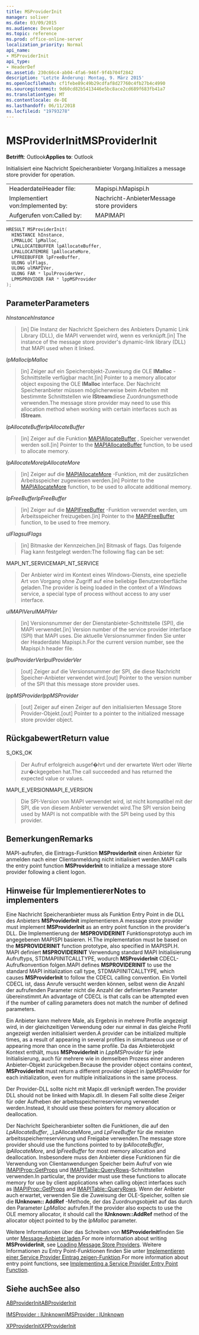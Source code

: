 ```yaml
---
title: MSProviderInit
manager: soliver
ms.date: 03/09/2015
ms.audience: Developer
ms.topic: reference
ms.prod: office-online-server
localization_priority: Normal
api_name:
- MSProviderInit
api_type:
- HeaderDef
ms.assetid: 230c66c4-ab04-4fa6-946f-9f4b704f2842
description: 'Letzte Änderung: Montag, 9. März 2015'
ms.openlocfilehash: cf1febe89c49b29cdfaf8d27760c4fb27b4c4990
ms.sourcegitcommit: 9d60cd82b5413446e5bc8ace2cd689f683fb41a7
ms.translationtype: MT
ms.contentlocale: de-DE
ms.lasthandoff: 06/11/2018
ms.locfileid: "19793278"
---
```

# <a name="msproviderinit"></a><span data-ttu-id="77329-103">MSProviderInit</span><span class="sxs-lookup"><span data-stu-id="77329-103">MSProviderInit</span></span>

  
  
<span data-ttu-id="77329-104">**Betrifft**: Outlook</span><span class="sxs-lookup"><span data-stu-id="77329-104">**Applies to**: Outlook</span></span> 
  
<span data-ttu-id="77329-105">Initialisiert eine Nachricht Speicheranbieter Vorgang.</span><span class="sxs-lookup"><span data-stu-id="77329-105">Initializes a message store provider for operation.</span></span>
  
|||
|:-----|:-----|
|<span data-ttu-id="77329-106">Headerdatei</span><span class="sxs-lookup"><span data-stu-id="77329-106">Header file:</span></span>  <br/> |<span data-ttu-id="77329-107">Mapispi.h</span><span class="sxs-lookup"><span data-stu-id="77329-107">Mapispi.h</span></span>  <br/> |
|<span data-ttu-id="77329-108">Implementiert von:</span><span class="sxs-lookup"><span data-stu-id="77329-108">Implemented by:</span></span>  <br/> |<span data-ttu-id="77329-109">Nachricht-Anbieter</span><span class="sxs-lookup"><span data-stu-id="77329-109">Message store providers</span></span>  <br/> |
|<span data-ttu-id="77329-110">Aufgerufen von:</span><span class="sxs-lookup"><span data-stu-id="77329-110">Called by:</span></span>  <br/> |<span data-ttu-id="77329-111">MAPI</span><span class="sxs-lookup"><span data-stu-id="77329-111">MAPI</span></span>  <br/> |
   
```cpp
HRESULT MSProviderInit(
  HINSTANCE hInstance,
  LPMALLOC lpMalloc,
  LPALLOCATEBUFFER lpAllocateBuffer,
  LPALLOCATEMORE lpAllocateMore,
  LPFREEBUFFER lpFreeBuffer,
  ULONG ulFlags,
  ULONG ulMAPIVer,
  ULONG FAR * lpulProviderVer,
  LPMSPROVIDER FAR * lppMSProvider
);
```

## <a name="parameters"></a><span data-ttu-id="77329-112">Parameter</span><span class="sxs-lookup"><span data-stu-id="77329-112">Parameters</span></span>

 <span data-ttu-id="77329-113">_hInstance_</span><span class="sxs-lookup"><span data-stu-id="77329-113">_hInstance_</span></span>
  
> <span data-ttu-id="77329-114">[in] Die Instanz der Nachricht Speichern des Anbieters Dynamic Link Library (DLL), die MAPI verwendet wird, wenn es verknüpft.</span><span class="sxs-lookup"><span data-stu-id="77329-114">[in] The instance of the message store provider's dynamic-link library (DLL) that MAPI used when it linked.</span></span> 
    
 <span data-ttu-id="77329-115">_lpMalloc_</span><span class="sxs-lookup"><span data-stu-id="77329-115">_lpMalloc_</span></span>
  
> <span data-ttu-id="77329-116">[in] Zeiger auf ein Speicherobjekt-Zuweisung die OLE **IMalloc** -Schnittstelle verfügbar macht.</span><span class="sxs-lookup"><span data-stu-id="77329-116">[in] Pointer to a memory allocator object exposing the OLE **IMalloc** interface.</span></span> <span data-ttu-id="77329-117">Der Nachricht Speicheranbieter müssen möglicherweise beim Arbeiten mit bestimmte Schnittstellen wie **IStream**diese Zuordnungsmethode verwenden.</span><span class="sxs-lookup"><span data-stu-id="77329-117">The message store provider may need to use this allocation method when working with certain interfaces such as **IStream**.</span></span> 
    
 <span data-ttu-id="77329-118">_lpAllocateBuffer_</span><span class="sxs-lookup"><span data-stu-id="77329-118">_lpAllocateBuffer_</span></span>
  
> <span data-ttu-id="77329-119">[in] Zeiger auf die Funktion [MAPIAllocateBuffer](mapiallocatebuffer.md) , Speicher verwendet werden soll.</span><span class="sxs-lookup"><span data-stu-id="77329-119">[in] Pointer to the [MAPIAllocateBuffer](mapiallocatebuffer.md) function, to be used to allocate memory.</span></span> 
    
 <span data-ttu-id="77329-120">_lpAllocateMore_</span><span class="sxs-lookup"><span data-stu-id="77329-120">_lpAllocateMore_</span></span>
  
> <span data-ttu-id="77329-121">[in] Zeiger auf die [MAPIAllocateMore](mapiallocatemore.md) -Funktion, mit der zusätzlichen Arbeitsspeicher zugewiesen werden.</span><span class="sxs-lookup"><span data-stu-id="77329-121">[in] Pointer to the [MAPIAllocateMore](mapiallocatemore.md) function, to be used to allocate additional memory.</span></span> 
    
 <span data-ttu-id="77329-122">_lpFreeBuffer_</span><span class="sxs-lookup"><span data-stu-id="77329-122">_lpFreeBuffer_</span></span>
  
> <span data-ttu-id="77329-123">[in] Zeiger auf die [MAPIFreeBuffer](mapifreebuffer.md) -Funktion verwendet werden, um Arbeitsspeicher freizugeben.</span><span class="sxs-lookup"><span data-stu-id="77329-123">[in] Pointer to the [MAPIFreeBuffer](mapifreebuffer.md) function, to be used to free memory.</span></span> 
    
 <span data-ttu-id="77329-124">_ulFlags_</span><span class="sxs-lookup"><span data-stu-id="77329-124">_ulFlags_</span></span>
  
> <span data-ttu-id="77329-125">[in] Bitmaske der Kennzeichen.</span><span class="sxs-lookup"><span data-stu-id="77329-125">[in] Bitmask of flags.</span></span> <span data-ttu-id="77329-126">Das folgende Flag kann festgelegt werden:</span><span class="sxs-lookup"><span data-stu-id="77329-126">The following flag can be set:</span></span>
    
<span data-ttu-id="77329-127">MAPI_NT_SERVICE</span><span class="sxs-lookup"><span data-stu-id="77329-127">MAPI_NT_SERVICE</span></span> 
  
> <span data-ttu-id="77329-128">Der Anbieter wird im Kontext eines Windows-Diensts, eine spezielle Art von Vorgang ohne Zugriff auf eine beliebige Benutzeroberfläche geladen.</span><span class="sxs-lookup"><span data-stu-id="77329-128">The provider is being loaded in the context of a Windows service, a special type of process without access to any user interface.</span></span> 
    
 <span data-ttu-id="77329-129">_ulMAPIVer_</span><span class="sxs-lookup"><span data-stu-id="77329-129">_ulMAPIVer_</span></span>
  
> <span data-ttu-id="77329-130">[in] Versionsnummer der der Dienstanbieter-Schnittstelle (SPI), die MAPI verwendet.</span><span class="sxs-lookup"><span data-stu-id="77329-130">[in] Version number of the service provider interface (SPI) that MAPI uses.</span></span> <span data-ttu-id="77329-131">Die aktuelle Versionsnummer finden Sie unter der Headerdatei Mapispi.h.</span><span class="sxs-lookup"><span data-stu-id="77329-131">For the current version number, see the Mapispi.h header file.</span></span> 
    
 <span data-ttu-id="77329-132">_lpulProviderVer_</span><span class="sxs-lookup"><span data-stu-id="77329-132">_lpulProviderVer_</span></span>
  
> <span data-ttu-id="77329-133">[out] Zeiger auf die Versionsnummer der SPI, die diese Nachricht Speicher-Anbieter verwendet wird.</span><span class="sxs-lookup"><span data-stu-id="77329-133">[out] Pointer to the version number of the SPI that this message store provider uses.</span></span> 
    
 <span data-ttu-id="77329-134">_lppMSProvider_</span><span class="sxs-lookup"><span data-stu-id="77329-134">_lppMSProvider_</span></span>
  
> <span data-ttu-id="77329-135">[out] Zeiger auf einen Zeiger auf den initialisierten Message Store Provider-Objekt.</span><span class="sxs-lookup"><span data-stu-id="77329-135">[out] Pointer to a pointer to the initialized message store provider object.</span></span>
    
## <a name="return-value"></a><span data-ttu-id="77329-136">Rückgabewert</span><span class="sxs-lookup"><span data-stu-id="77329-136">Return value</span></span>

<span data-ttu-id="77329-137">S_OK</span><span class="sxs-lookup"><span data-stu-id="77329-137">S_OK</span></span> 
  
> <span data-ttu-id="77329-138">Der Aufruf erfolgreich ausgef�hrt und der erwartete Wert oder Werte zur�ckgegeben hat.</span><span class="sxs-lookup"><span data-stu-id="77329-138">The call succeeded and has returned the expected value or values.</span></span> 
    
<span data-ttu-id="77329-139">MAPI_E_VERSION</span><span class="sxs-lookup"><span data-stu-id="77329-139">MAPI_E_VERSION</span></span> 
  
> <span data-ttu-id="77329-140">Die SPI-Version von MAPI verwendet wird, ist nicht kompatibel mit der SPI, die von diesem Anbieter verwendet wird.</span><span class="sxs-lookup"><span data-stu-id="77329-140">The SPI version being used by MAPI is not compatible with the SPI being used by this provider.</span></span>
    
## <a name="remarks"></a><span data-ttu-id="77329-141">Bemerkungen</span><span class="sxs-lookup"><span data-stu-id="77329-141">Remarks</span></span>

<span data-ttu-id="77329-142">MAPI-aufrufen, die Eintrags-Funktion **MSProviderInit** einen Anbieter für anmelden nach einer Clientanmeldung nicht initialisiert werden.</span><span class="sxs-lookup"><span data-stu-id="77329-142">MAPI calls the entry point function **MSProviderInit** to initialize a message store provider following a client logon.</span></span> 
  
## <a name="notes-to-implementers"></a><span data-ttu-id="77329-143">Hinweise für Implementierer</span><span class="sxs-lookup"><span data-stu-id="77329-143">Notes to implementers</span></span>

<span data-ttu-id="77329-144">Eine Nachricht Speicheranbieter muss als Funktion Entry Point in die DLL des Anbieters **MSProviderInit** implementieren.</span><span class="sxs-lookup"><span data-stu-id="77329-144">A message store provider must implement **MSProviderInit** as an entry point function in the provider's DLL.</span></span> <span data-ttu-id="77329-145">Die Implementierung der **MSPROVIDERINIT** Funktionsprototyp auch im angegebenen MAPISPI basieren. H.</span><span class="sxs-lookup"><span data-stu-id="77329-145">The implementation must be based on the **MSPROVIDERINIT** function prototype, also specified in MAPISPI.H.</span></span> <span data-ttu-id="77329-146">MAPI definiert **MSPROVIDERINIT** Verwendung standard MAPI Initialisierung Aufruftyps, STDMAPIINITCALLTYPE, wodurch **MSProviderInit** CDECL-Aufrufkonvention folgen.</span><span class="sxs-lookup"><span data-stu-id="77329-146">MAPI defines **MSPROVIDERINIT** to use the standard MAPI initialization call type, STDMAPIINITCALLTYPE, which causes **MSProviderInit** to follow the CDECL calling convention.</span></span> <span data-ttu-id="77329-147">Ein Vorteil CDECL ist, dass Anrufe versucht werden können, selbst wenn die Anzahl der aufrufenden Parameter nicht die Anzahl der definierten Parameter übereinstimmt.</span><span class="sxs-lookup"><span data-stu-id="77329-147">An advantage of CDECL is that calls can be attempted even if the number of calling parameters does not match the number of defined parameters.</span></span> 
  
<span data-ttu-id="77329-148">Ein Anbieter kann mehrere Male, als Ergebnis in mehrere Profile angezeigt wird, in der gleichzeitigen Verwendung oder nur einmal in das gleiche Profil angezeigt werden initialisiert werden.</span><span class="sxs-lookup"><span data-stu-id="77329-148">A provider can be initialized multiple times, as a result of appearing in several profiles in simultaneous use or of appearing more than once in the same profile.</span></span> <span data-ttu-id="77329-149">Da das Anbieterobjekt Kontext enthält, muss **MSProviderInit** in _LppMSProvider_ für jede Initialisierung, auch für mehrere wie in demselben Prozess einer anderen Anbieter-Objekt zurückgeben.</span><span class="sxs-lookup"><span data-stu-id="77329-149">Because the provider object contains context, **MSProviderInit** must return a different provider object in  _lppMSProvider_ for each initialization, even for multiple initializations in the same process.</span></span> 
  
<span data-ttu-id="77329-150">Der Provider-DLL sollte nicht mit Mapix.dll verknüpft werden.</span><span class="sxs-lookup"><span data-stu-id="77329-150">The provider DLL should not be linked with Mapix.dll.</span></span> <span data-ttu-id="77329-151">In diesem Fall sollte diese Zeiger für oder Aufheben der arbeitsspeicherreservierung verwendet werden.</span><span class="sxs-lookup"><span data-stu-id="77329-151">Instead, it should use these pointers for memory allocation or deallocation.</span></span> 
  
<span data-ttu-id="77329-152">Der Nachricht Speicheranbieter sollten die Funktionen, die auf den _LpAllocateBuffer_, _LpAllocateMore_und _LpFreeBuffer_ für die meisten arbeitsspeicherreservierung und Freigabe verwenden.</span><span class="sxs-lookup"><span data-stu-id="77329-152">The message store provider should use the functions pointed to by  _lpAllocateBuffer_,  _lpAllocateMore_, and  _lpFreeBuffer_ for most memory allocation and deallocation.</span></span> <span data-ttu-id="77329-153">Insbesondere muss den Anbieter diese Funktionen für die Verwendung von Clientanwendungen Speicher beim Aufruf von wie [IMAPIProp::GetProps](imapiprop-getprops.md) und [IMAPITable::QueryRows](imapitable-queryrows.md)-Schnittstellen verwenden.</span><span class="sxs-lookup"><span data-stu-id="77329-153">In particular, the provider must use these functions to allocate memory for use by client applications when calling object interfaces such as [IMAPIProp::GetProps](imapiprop-getprops.md) and [IMAPITable::QueryRows](imapitable-queryrows.md).</span></span> <span data-ttu-id="77329-154">Wenn der Anbieter auch erwartet, verwenden Sie die Zuweisung der OLE-Speicher, sollten sie die **IUnknown:: AddRef** -Methode, der das Zuordnungsobjekt auf das durch den Parameter _LpMalloc_ aufrufen.</span><span class="sxs-lookup"><span data-stu-id="77329-154">If the provider also expects to use the OLE memory allocator, it should call the **IUnknown::AddRef** method of the allocator object pointed to by the  _lpMalloc_ parameter.</span></span> 
  
<span data-ttu-id="77329-155">Weitere Informationen über das Schreiben von **MSProviderInit**finden Sie unter [Message-Anbieter laden](loading-message-store-providers.md).</span><span class="sxs-lookup"><span data-stu-id="77329-155">For more information about writing **MSProviderInit**, see [Loading Message Store Providers](loading-message-store-providers.md).</span></span> <span data-ttu-id="77329-156">Weitere Informationen zu Entry Point-Funktionen finden Sie unter [Implementieren einer Service Provider Eintrag zeigen-Funktion](implementing-a-service-provider-entry-point-function.md).</span><span class="sxs-lookup"><span data-stu-id="77329-156">For more information about entry point functions, see [Implementing a Service Provider Entry Point Function](implementing-a-service-provider-entry-point-function.md).</span></span> 
  
## <a name="see-also"></a><span data-ttu-id="77329-157">Siehe auch</span><span class="sxs-lookup"><span data-stu-id="77329-157">See also</span></span>



[<span data-ttu-id="77329-158">ABProviderInit</span><span class="sxs-lookup"><span data-stu-id="77329-158">ABProviderInit</span></span>](abproviderinit.md)
  
[<span data-ttu-id="77329-159">IMSProvider : IUnknown</span><span class="sxs-lookup"><span data-stu-id="77329-159">IMSProvider : IUnknown</span></span>](imsprovideriunknown.md)
  
[<span data-ttu-id="77329-160">XPProviderInit</span><span class="sxs-lookup"><span data-stu-id="77329-160">XPProviderInit</span></span>](xpproviderinit.md)

